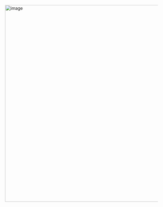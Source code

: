 



<img width="1151" height="648" alt="image" src="https://github.com/user-attachments/assets/8e7f820b-2133-4ef4-993b-5723b8a9e5c1" />

